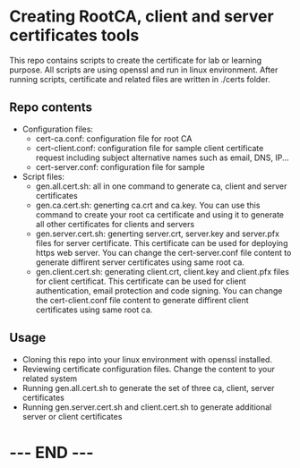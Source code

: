# Creating RootCA, client and server certificates tools
This repo contains scripts to create the certificate for lab or learning purpose. All scripts are using openssl and run in linux environment.
After running scripts, certificate and related files are written in ./certs folder.

## Repo contents
- Configuration files:
  - cert-ca.conf: configuration file for root CA
  - cert-client.conf: configuration file for sample client certificate request including subject alternative names such as email, DNS, IP...
  - cert-server.conf: configuration file for sample
- Script files:
  - gen.all.cert.sh: all in one command to generate ca, client and server certificates
  - gen.ca.cert.sh: generting ca.crt and ca.key. You can use this command to create your root ca certificate and using it to generate all other certificates for clients and servers
  - gen.server.cert.sh: generting server.crt, server.key and server.pfx files for server certificate. This certificate can be used for deploying https web server. You can change the cert-server.conf file content to generate diffirent server certificates using same root ca.
  - gen.client.cert.sh: generating client.crt, client.key and client.pfx files for client certificat. This certificate can be used for client authentication, email protection and code signing. You can change the cert-client.conf file content to generate diffirent client certificates using same root ca.

## Usage
- Cloning this repo into your linux environment with openssl installed.
- Reviewing certificate configuration files. Change the content to your related system
- Running gen.all.cert.sh to generate the set of three ca, client, server certificates
- Running gen.server.cert.sh and client.cert.sh to generate additional server or client certificates

# --- END ---
